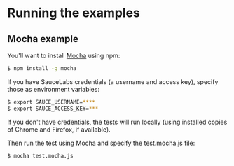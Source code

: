 # Running the examples

## Mocha example

You'll want to install [Mocha](http://mochajs.org) using npm:

```bash
$ npm install -g mocha
```

If you have SauceLabs credentials (a username and access key), specify those as environment variables:

```bash
$ export SAUCE_USERNAME=****
$ export SAUCE_ACCESS_KEY=***
```

If you don't have credentials, the tests will run locally (using installed copies of Chrome and Firefox, if available).

Then run the test using Mocha and specify the test.mocha.js file:

```bash
$ mocha test.mocha.js
```
